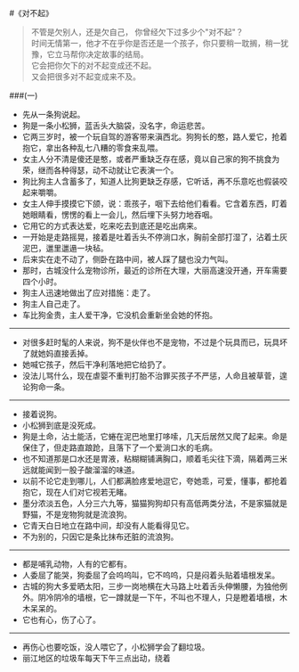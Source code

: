 #《对不起》
> 不管是欠别人，还是欠自己， 你曾经欠下过多少个"对不起"？<br/>
时间无情第一，他才不在乎你是否还是一个孩子，你只要稍一耽搁，稍一犹豫，它立马帮你决定故事的结局。<br/>
它会把你欠下的对不起变成还不起。<br/>
又会把很多对不起变成来不及。<br/>

###(一)
- 先从一条狗说起。
- 狗是一条小松狮，蓝舌头大脑袋，没名字，命运悲苦。
- 它两三岁时，被一个玩自驾的游客带来滇西北。狗狗长的憨，路人爱它，抢着抱它，拿出各种乱七八糟的零食来乱喂。
- 女主人分不清是傻还是憨，或者严重缺乏存在感，竟以自己家的狗不挑食为荣，继而各种得瑟，动不动就让它表演一个。
- 狗比狗主人含蓄多了，知道人比狗更缺乏存感，它听话，再不乐意吃也假装咬起来嚼嚼。
- 女主人伸手摸摸它下颌，说：乖孩子，咽下去给他们看看。它含着东西，盯着她眼睛看，愣愣的看上一会儿，然后埋下头努力地吞咽。
- 它用它的方式表达爱，吃来吃去到底还是吃出病来。
- 一开始是走路摇晃，接着是吐着舌头不停淌口水，胸前全部打湿了，沾着土灰泥巴，邋里邋遢一块毡。
- 后来实在走不动了，侧卧在路中间，被人踩了腿也没力气叫。
- 那时，古城没什么宠物诊所，最近的诊所在大理，大丽高速没开通，开车需要四个小时。
- 狗主人迅速地做出了应对措施：走了。
- 狗主人自己走了。
- 车比狗金贵，主人爱干净，它没机会重新坐会她的怀抱。

***

- 对很多赶时髦的人来说，狗不是伙伴也不是宠物，不过是个玩具而已，玩具坏了就她妈直接丢掉。
- 她喊它孩子，然后干净利落地把它给扔了。
- 没法儿骂什么，现在虐婴不重判打胎不治罪买孩子不严惩，人命且被草菅，遑论狗命一条。

***

- 接着说狗。
- 小松狮到底是没死成。
- 狗是土命，沾土能活，它蜷在泥巴地里打哆嗦，几天后居然又爬了起来。命是保住了，但走路直踉跄，且落下了一个爱淌口水的毛病。
- 也不知道那是口水还是胃液，粘糊糊铺满胸口，顺着毛尖往下滴，隔着两三米远就能闻到一股子酸溜溜的味道。
- 以前不论它走到哪儿，人们都满脸疼爱地逗它，夸她乖，可爱，懂事，都抢着抱它，现在人们对它视若无睹。
- 墨分浓淡五色，人分三六九等，猫猫狗狗却只有高低两类分法，不是家猫就是野猫，不是宠物狗就是流浪狗。
- 它青天白日地立在路中间，却没有人能看得见它。
- 不为别的，只因它是条比抹布还脏的流浪狗。

***

- 都是哺乳动物，人有的它都有。
- 人委屈了能哭，狗委屈了会呜呜叫，它不呜呜，只是闷着头贴着墙根发呆。
- 古城的狗大多爱晒太阳，三步一岗地横在大马路上吐着舌头伸懒腰，为独他例外。阴冷阴冷的墙根，它一蹲就是一下午，不叫也不理人，只是瞪着墙根，木木呆呆的。
- 它也有心，伤了心了。

***

- 再伤心也要吃饭，没人喂它了，小松狮学会了翻垃圾。
- 丽江地区的垃圾车每天下午三点出动，绕着
